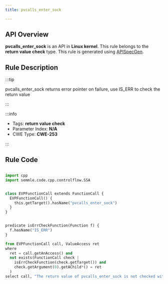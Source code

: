 ```yaml
---
title: pvcalls_enter_sock

---
```



## API Overview
**pvcalls_enter_sock** is an API in **Linux kernel**. This rule belongs to the **return value check** type. This rule is generated using [APISpecGen](../../tools/APISpecGen).
## Rule Description

:::tip

pvcalls_enter_sock returns error pointer on failure, use IS_ERR to check the return value

:::

:::info

- Tags: **return value check**
- Parameter Index: **N/A**
- CWE Type: **CWE-253**

:::

## Rule Code
```python

import cpp
import semmle.code.cpp.controlflow.SSA


class EVPFunctionCall extends FunctionCall {
  EVPFunctionCall() {
    this.getTarget().hasName("pvcalls_enter_sock")
  }
}


predicate isErrCheckFunction(Function f) {
  f.hasName("IS_ERR") 
}

from EVPFunctionCall call, ValueAccess ret
where
  ret = call.getAnAccess() and
  not exists(FunctionCall check |
    isErrCheckFunction(check.getTarget()) and
    check.getArgument(0).getAChild*() = ret
  )
select call, "The return value of pvcalls_enter_sock is not checked with IS_ERR."
    
```